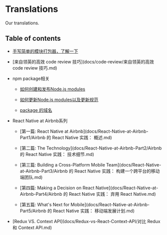 # Translations
Our translations.

## Table of contents

* [手写简单的模块打包器，了解一下](docs/bundler/手写简单的模块打包器，了解一下.md)

* [来自领英的高效 code review 技巧](docs/code-review/来自领英的高效 code review 技巧.md)

* npm package相关
    * [如何创建和发布Node.js modules](docs/npm-package/docs/package_publish)
    
    * [如何更新Node.js modules以及更新规范](docs/npm-package/docs/package_update)
    
    * [package 的域名](docs/npm-package/docs/package_scope)

* React Native at Airbnb系列
	 * [第一篇: React Native at Airbnb](docs/React-Native-at-Airbnb-Part1/Airbnb 的 React Native 实践： 概述.md)

	 * [第二篇: The Technology](docs/React-Native-at-Airbnb-Part2/Airbnb 的 React Native 实践： 技术细节.md)

	 * [第三篇: Building a Cross-Platform Mobile Team](docs/React-Native-at-Airbnb-Part3/Airbnb 的 React Native 实践： 构建一个跨平台的移动端团队.md)

	 * [第四篇: Making a Decision on React Native](docs/React-Native-at-Airbnb-Part4/Airbnb 的 React Native 实践： 弃用 React Native.md)

	 * [第五篇: What's Next for Mobile](docs/React-Native-at-Airbnb-Part5/Airbnb 的 React Native 实践： 移动端发展计划.md)
	 
* [Redux VS. Context API](docs/Redux-vs-React-Context-API/对比 Redux 和 Context API.md)

